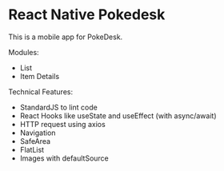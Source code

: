 # React Native Pokedesk

This is a mobile app for PokeDesk.

Modules:
- List
- Item Details

Technical Features:
- StandardJS to lint code
- React Hooks like useState and useEffect (with async/await)
- HTTP request using axios
- Navigation
- SafeArea
- FlatList
- Images with defaultSource